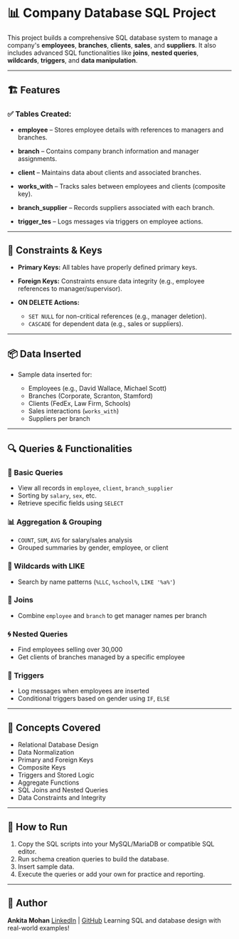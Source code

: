 # 📊 Company Database SQL Project

This project builds a comprehensive SQL database system to manage a company's **employees**, **branches**, **clients**, **sales**, and **suppliers**. It also includes advanced SQL functionalities like **joins**, **nested queries**, **wildcards**, **triggers**, and **data manipulation**.

---

## 🏗️ Features

### ✅ Tables Created:

* **employee** – Stores employee details with references to managers and branches.
* **branch** – Contains company branch information and manager assignments.
* **client** – Maintains data about clients and associated branches.
* **works\_with** – Tracks sales between employees and clients (composite key).
* **branch\_supplier** – Records suppliers associated with each branch.
  
* **trigger\_tes** – Logs messages via triggers on employee actions.

---

## 🔐 Constraints & Keys

* **Primary Keys:** All tables have properly defined primary keys.
* **Foreign Keys:** Constraints ensure data integrity (e.g., employee references to manager/supervisor).
* **ON DELETE Actions:**

  * `SET NULL` for non-critical references (e.g., manager deletion).
  * `CASCADE` for dependent data (e.g., sales or suppliers).

---

## 📦 Data Inserted

* Sample data inserted for:

  * Employees (e.g., David Wallace, Michael Scott)
  * Branches (Corporate, Scranton, Stamford)
  * Clients (FedEx, Law Firm, Schools)
  * Sales interactions (`works_with`)
  * Suppliers per branch

---

## 🔍 Queries & Functionalities

### 🔽 Basic Queries

* View all records in `employee`, `client`, `branch_supplier`
* Sorting by `salary`, `sex`, etc.
* Retrieve specific fields using `SELECT`

### 📊 Aggregation & Grouping

* `COUNT`, `SUM`, `AVG` for salary/sales analysis
* Grouped summaries by gender, employee, or client

### 🧠 Wildcards with LIKE

* Search by name patterns (`%LLC`, `%school%`, `LIKE '%a%'`)

### 🔗 Joins

* Combine `employee` and `branch` to get manager names per branch

### 🌀 Nested Queries

* Find employees selling over 30,000
* Get clients of branches managed by a specific employee

### 🔔 Triggers

* Log messages when employees are inserted
* Conditional triggers based on gender using `IF`, `ELSE`

---

## 🧠 Concepts Covered

* Relational Database Design
* Data Normalization
* Primary and Foreign Keys
* Composite Keys
* Triggers and Stored Logic
* Aggregate Functions
* SQL Joins and Nested Queries
* Data Constraints and Integrity

---

## 🚀 How to Run

1. Copy the SQL scripts into your MySQL/MariaDB or compatible SQL editor.
2. Run schema creation queries to build the database.
3. Insert sample data.
4. Execute the queries or add your own for practice and reporting.

---

## 📝 Author

**Ankita Mohan**
[LinkedIn](https://linkedin.com) | [GitHub](https://github.com)
Learning SQL and database design with real-world examples!
